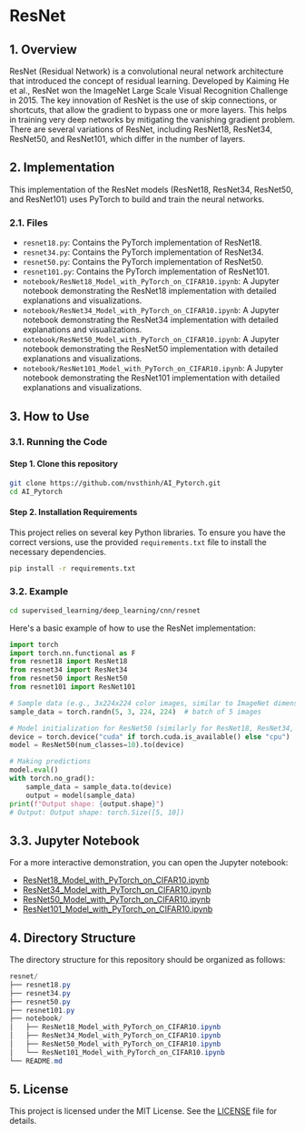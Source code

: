 # ResNet

## 1. Overview
ResNet (Residual Network) is a convolutional neural network architecture that introduced the concept of residual learning. Developed by Kaiming He et al., ResNet won the ImageNet Large Scale Visual Recognition Challenge in 2015. The key innovation of ResNet is the use of skip connections, or shortcuts, that allow the gradient to bypass one or more layers. This helps in training very deep networks by mitigating the vanishing gradient problem. There are several variations of ResNet, including ResNet18, ResNet34, ResNet50, and ResNet101, which differ in the number of layers.

## 2. Implementation
This implementation of the ResNet models (ResNet18, ResNet34, ResNet50, and ResNet101) uses PyTorch to build and train the neural networks.

### 2.1. Files
- `resnet18.py`: Contains the PyTorch implementation of ResNet18.
- `resnet34.py`: Contains the PyTorch implementation of ResNet34.
- `resnet50.py`: Contains the PyTorch implementation of ResNet50.
- `resnet101.py`: Contains the PyTorch implementation of ResNet101.
- `notebook/ResNet18_Model_with_PyTorch_on_CIFAR10.ipynb`: A Jupyter notebook demonstrating the ResNet18 implementation with detailed explanations and visualizations.
- `notebook/ResNet34_Model_with_PyTorch_on_CIFAR10.ipynb`: A Jupyter notebook demonstrating the ResNet34 implementation with detailed explanations and visualizations.
- `notebook/ResNet50_Model_with_PyTorch_on_CIFAR10.ipynb`: A Jupyter notebook demonstrating the ResNet50 implementation with detailed explanations and visualizations.
- `notebook/ResNet101_Model_with_PyTorch_on_CIFAR10.ipynb`: A Jupyter notebook demonstrating the ResNet101 implementation with detailed explanations and visualizations.

## 3. How to Use
### 3.1. Running the Code
#### Step 1. Clone this repository
```bash
git clone https://github.com/nvsthinh/AI_Pytorch.git
cd AI_Pytorch
```
#### Step 2. Installation Requirements
This project relies on several key Python libraries. To ensure you have the correct versions, use the provided `requirements.txt` file to install the necessary dependencies.
```bash
pip install -r requirements.txt
```

### 3.2. Example
```bash
cd supervised_learning/deep_learning/cnn/resnet
```
Here's a basic example of how to use the ResNet implementation:
```python
import torch
import torch.nn.functional as F
from resnet18 import ResNet18
from resnet34 import ResNet34
from resnet50 import ResNet50
from resnet101 import ResNet101

# Sample data (e.g., 3x224x224 color images, similar to ImageNet dimensions)
sample_data = torch.randn(5, 3, 224, 224)  # batch of 5 images

# Model initialization for ResNet50 (similarly for ResNet18, ResNet34, and ResNet101)
device = torch.device("cuda" if torch.cuda.is_available() else "cpu")
model = ResNet50(num_classes=10).to(device)

# Making predictions
model.eval()
with torch.no_grad():
    sample_data = sample_data.to(device)
    output = model(sample_data)
print(f"Output shape: {output.shape}")
# Output: Output shape: torch.Size([5, 10])
```
## 3.3. Jupyter Notebook
For a more interactive demonstration, you can open the Jupyter notebook: 
- [ResNet18_Model_with_PyTorch_on_CIFAR10.ipynb](https://github.com/nvsthinh/AI_Pytorch/blob/main/supervised_learning/deep_learning/cnn/resnet/notebook/ResNet18_Model_with_PyTorch_on_CIFAR10.ipynb)
- [ResNet34_Model_with_PyTorch_on_CIFAR10.ipynb](https://github.com/nvsthinh/AI_Pytorch/blob/main/supervised_learning/deep_learning/cnn/resnet/notebook/ResNet34_Model_with_PyTorch_on_CIFAR10.ipynb)
- [ResNet50_Model_with_PyTorch_on_CIFAR10.ipynb](https://github.com/nvsthinh/AI_Pytorch/blob/main/supervised_learning/deep_learning/cnn/resnet/notebook/ResNet50_Model_with_PyTorch_on_CIFAR10.ipynb)
- [ResNet101_Model_with_PyTorch_on_CIFAR10.ipynb](https://github.com/nvsthinh/AI_Pytorch/blob/main/supervised_learning/deep_learning/cnn/resnet/notebook/ResNet101_Model_with_PyTorch_on_CIFAR10.ipynb)

## 4. Directory Structure
The directory structure for this repository should be organized as follows:
```csharp
resnet/
├── resnet18.py
├── resnet34.py
├── resnet50.py
├── resnet101.py
├── notebook/
│   ├── ResNet18_Model_with_PyTorch_on_CIFAR10.ipynb
│   ├── ResNet34_Model_with_PyTorch_on_CIFAR10.ipynb
│   ├── ResNet50_Model_with_PyTorch_on_CIFAR10.ipynb
│   └── ResNet101_Model_with_PyTorch_on_CIFAR10.ipynb
└── README.md
```

## 5. License
This project is licensed under the MIT License. See the [LICENSE](https://github.com/nvsthinh/AI_Pytorch/blob/main/LICENSE) file for details.